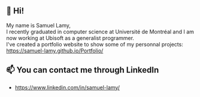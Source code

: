 ## 👋 Hi! 
My name is Samuel Lamy,
<br /> 
I recently graduated in computer science at Université de Montréal and I am now working at Ubisoft as a generalist programmer.
<br /> 
I've created a portfolio website to show some of my personnal projects:
<br /> 
https://samuel-lamy.github.io/Portfolio/

## 📫 You can contact me through LinkedIn
- https://www.linkedin.com/in/samuel-lamy/
